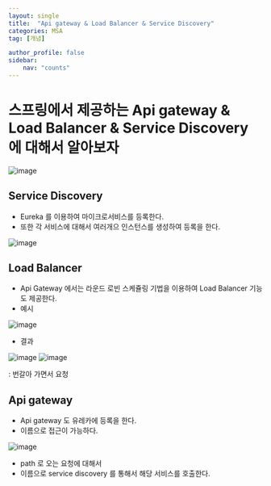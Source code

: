 ```yaml
---
layout: single
title:  "Api gateway & Load Balancer & Service Discovery"
categories: MSA
tag: [개념]

author_profile: false
sidebar:
    nav: "counts"
---
```


# 스프링에서 제공하는 Api gateway & Load Balancer & Service Discovery 에 대해서 알아보자

![image](https://user-images.githubusercontent.com/108928206/227872379-4f765b43-5548-4efd-8a4a-255e179135b8.png)

## Service Discovery

- Eureka 를 이용하여 마이크로서비스를 등록한다.
- 또한 각 서비스에 대해서 여러개으 인스턴스를 생성하여 등록을 한다.

![image](https://user-images.githubusercontent.com/108928206/227872841-7c03c715-0f1a-4a35-99f1-990a51575823.png)

## Load Balancer

- Api Gateway 에서는 라운드 로빈 스케쥴링 기법을 이용하여 Load Balancer 기능도 제공한다.
- 예시

![image](https://user-images.githubusercontent.com/108928206/227873081-0263dfce-fb51-4067-8b6a-bef3bda47cd3.png)

- 결과

![image](https://user-images.githubusercontent.com/108928206/227873148-529bdfad-7aeb-49fe-9773-e108274d321c.png)
![image](https://user-images.githubusercontent.com/108928206/227873187-6d3b456a-7974-4e10-a0ec-bf4dabed617f.png)

: 번갈아 가면서 요청

## Api gateway

- Api gateway 도 유레카에 등록을 한다.
- 이름으로 접근이 가능하다.

![image](https://user-images.githubusercontent.com/108928206/227873456-0804581e-675d-4162-b8af-cf6bbcca808b.png)

- path 로 오는 요청에 대해서
- 이름으로 service discovery 를 통해서 해당 서비스를 호출한다.
